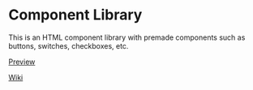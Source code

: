 # Component Library
This is an HTML component library with premade components such as buttons, switches, checkboxes, etc.

[Preview](https://tinsellycone.github.io/component-library/)

[Wiki](https://github.com/TinsellyCone/component-library/wiki)
